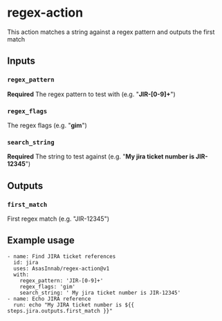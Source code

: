 
# regex-action
This action matches a string against a regex pattern and outputs the first match

## Inputs

### `regex_pattern`

**Required** The regex pattern to test with (e.g. "**JIR-[0-9]+**")

### `regex_flags`

The regex flags (e.g. "**gim**")

### `search_string`

**Required** The string to test against (e.g. "**My jira ticket number is JIR-12345**")

## Outputs

### `first_match`

First regex match (e.g. "JIR-12345")

## Example usage

	- name: Find JIRA ticket references
	  id: jira
      uses: AsasInnab/regex-action@v1
      with:
	    regex_pattern: 'JIR-[0-9]+'
	    regex_flags: 'gim'
	    search_string: ' My jira ticket number is JIR-12345'
	- name: Echo JIRA reference
      run: echo "My JIRA ticket number is ${{ steps.jira.outputs.first_match }}"
